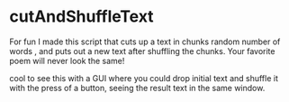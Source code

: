 # cutAndShuffleText
For fun I made this script that cuts up a text 
in chunks random number of words
, and puts out a new text after shuffling the chunks. 
Your favorite poem will never look the same!

cool to see this with a GUI where you could drop initial text and shuffle
it with the press of a button, seeing the result text in the same window. 
